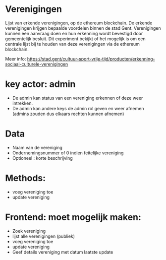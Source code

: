 # Verenigingen
Lijst van erkende verenigingen, op de ethereum blockchain.
De erkende verenigingen krijgen bepaalde voordelen binnen de stad Gent. Verenigingen kunnen een aanvraag doen en hun erkenning wordt bevestigd door gemeentelijk besluit. 
Dit experiment bekijkt of het mogelijk is om een centrale lijst bij te houden van deze verenigingen via de ethereum blockchain. 

Meer info: https://stad.gent/cultuur-sport-vrije-tijd/producten/erkenning-sociaal-culturele-verenigingen

# key actor: admin
* De admin kan status van een vereniging erkennen of deze weer intrekken.
* De admin kan andere keys de admin rol geven en weer afnemen (admins zouden dus elkaars rechten kunnen afnemen)

# Data
* Naam van de vereniging
* Ondernemingsnummer of 0 indien feitelijke vereniging 
* Optioneel : korte beschrijving

# Methods:
* voeg vereniging toe 
* update vereniging 

# Frontend: moet mogelijk maken: 
* Zoek vereniging 
* lijst alle verenigingen (publiek)
* voeg vereniging toe 
* update vereniging 
* Geef details vereniging met datum laatste update

